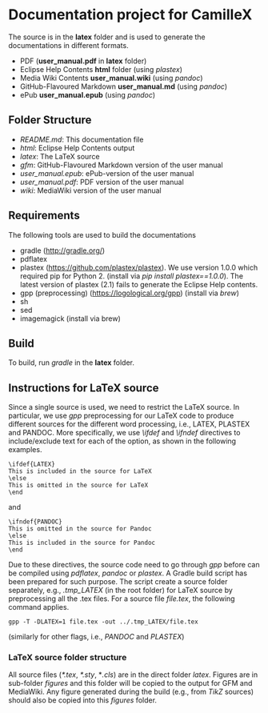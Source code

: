 Documentation project for CamilleX
==================================

The source is in the **latex** folder and is used to generate the documentations in different formats.
- PDF (**user_manual.pdf** in **latex** folder)
- Eclipse Help Contents **html** folder (using *plastex*)
- Media Wiki Contents **user_manual.wiki** (using *pandoc*)
- GitHub-Flavoured Markdown **user_manual.md** (using *pandoc*)
- ePub **user_manual.epub** (using *pandoc*)

Folder Structure
----------------

- *README.md*: This documentation file
- *html*: Eclipse Help Contents output
- *latex*: The LaTeX source
- *gfm*: GitHub-Flavoured Markdown version of the user manual
- *user_manual.epub*: ePub-version of the user manual
- *user_manual.pdf*: PDF version of the user manual
- *wiki*: MediaWiki version of the user manual

Requirements
------------

The following tools are used to build the documentations
- gradle (http://gradle.org/)
- pdflatex
- plastex (https://github.com/plastex/plastex). We use version 1.0.0
  which required pip for Python 2. (install via *pip install
  plastex==1.0.0*). The latest version of plastex (2.1) fails to
  generate the Eclipse Help contents.
- gpp (preprocessing) (https://logological.org/gpp) (install via *brew*)
- sh
- sed
- imagemagick (install via brew)

Build
-----

To build, run *gradle* in the **latex** folder.


Instructions for LaTeX source
-----------------------------

Since a single source is used, we need to restrict the LaTeX
source. In particular, we use *gpp* preprocessing for our LaTeX code to
produce different sources for the different word processing, i.e., LATEX,
PLASTEX and PANDOC. More specifically, we use *\ifdef* and *\ifndef*
directives to include/exclude text for each of the option, as shown in
the following examples.
````
\ifdef{LATEX}
This is included in the source for LaTeX
\else
This is omitted in the source for LaTeX
\end
````
and
````
\ifndef{PANDOC}
This is omitted in the source for Pandoc
\else
This is included in the source for Pandoc
\end
````

Due to these directives, the source code need to go through *gpp*
before can be compiled using *pdflatex*, *pandoc* or *plastex*. A
Gradle build script has been prepared for such purpose.  The script
create a source folder separately, e.g., *.tmp_LATEX* (in the root
folder) for LaTeX source by preprocessing all the .tex files. For a
source file *file.tex*, the following command applies.
````
gpp -T -DLATEX=1 file.tex -out ../.tmp_LATEX/file.tex
````
(similarly for other flags, i.e., *PANDOC* and *PLASTEX*)

### LaTeX source folder structure ###
All source files (_*.tex_, _*.sty_, **.cls*) are in the direct folder
*latex*. Figures are in sub-folder *figures* and this folder will be copied to
the output for GFM and MediaWiki. Any figure generated during the
build (e.g., from *TikZ* sources) should also be copied into this
*figures* folder.
